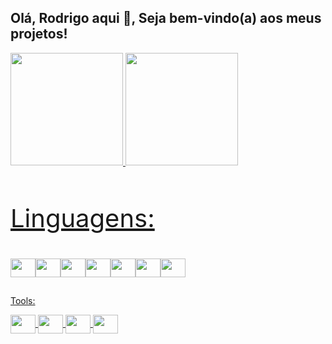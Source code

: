 ## Olá, Rodrigo aqui 👋, Seja bem-vindo(a) aos meus projetos! 

<!--
**rogueferrari/rogueferrari** is a ✨ _special_ ✨ repository because its `README.md` (this file) appears on your GitHub profile.

Here are some ideas to get you started:

- 🔭 I’m currently working on ...
- 🌱 I’m currently learning ...
- 👯 I’m looking to collaborate on ...
- 🤔 I’m looking for help with ...
- 💬 Ask me about ...
- 📫 How to reach me: ...
- 😄 Pronouns: ...
- ⚡ Fun fact: ...
-->
<link rel="stylesheet" href="https://cdn.jsdelivr.net/gh/devicons/devicon@v2.15.1/devicon.min.css">

<div>
  <a href="https://github.com/rogueferrari">
  <img height="180em" src="https://github-readme-stats.vercel.app/api?username=rogueferrari&show_icons=true&theme=vue-dark&include_all_commits=true&count_private=true"/>
  <img height="180em" src="https://github-readme-stats.vercel.app/api/top-langs/?username=rogueferrari&layout=compact&langs_count=7&theme=vue-dark"/>
</div>


<br/>

##

<p style="font-size: 40">Linguagens:</p>

<div style="display: flex"; "flex-wrap: wrap"> 
  <img src="https://cdn.jsdelivr.net/gh/devicons/devicon/icons/html5/html5-original.svg" height="30" width="40" align="center" />
  <img src="https://cdn.jsdelivr.net/gh/devicons/devicon/icons/css3/css3-original.svg" height="30" width="40" align="center" />
  <img src="https://cdn.jsdelivr.net/gh/devicons/devicon/icons/javascript/javascript-original.svg" height="30" width="40" align="center" />
  <img src="https://cdn.jsdelivr.net/gh/devicons/devicon/icons/typescript/typescript-original.svg" height="30" width="40" align="center" />
  <img src="https://cdn.jsdelivr.net/gh/devicons/devicon/icons/angularjs/angularjs-original.svg" height="30" width="40" align="center" />
  <img src="https://cdn.jsdelivr.net/gh/devicons/devicon/icons/java/java-original.svg" height="30" width="40" align="center" />
  <img src="https://cdn.jsdelivr.net/gh/devicons/devicon/icons/mysql/mysql-original.svg" height="30" width="40" align="center" />
</div>

##
<p>Tools:</p> 
<div>
   <img src="https://cdn.jsdelivr.net/gh/devicons/devicon/icons/vscode/vscode-original.svg" height="30" width="40" align="center" />
   <img src="https://cdn.jsdelivr.net/gh/devicons/devicon/icons/tomcat/tomcat-original.svg" height="30" width="40" align="center" />
   <img src="https://cdn.jsdelivr.net/gh/devicons/devicon/icons/apache/apache-original.svg" height="30" width="40" align="center" />
   <img src="https://cdn.jsdelivr.net/gh/devicons/devicon/icons/nodejs/nodejs-original.svg" height="30" width="40" align="center" />
</div>




          
          
         
          
